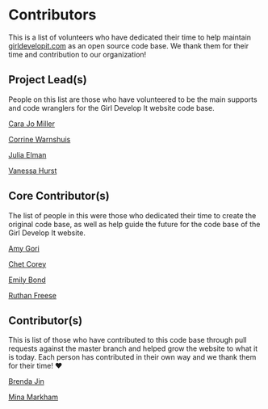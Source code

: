 # Contributors

This is a list of volunteers who have dedicated their time to help maintain [girldevelopit.com](http://girldevelopit.com ) as an open source code base. We thank them for their time and contribution to our organization!

## Project Lead(s)

People on this list are those who have volunteered to be the main supports and code wranglers for the Girl Develop It website code base.

[Cara Jo Miller](https://github.com/Cara-Jo)

[Corrine Warnshuis](https://github.com/corinnepw)

[Julia Elman](https://github.com/juliaelman)

[Vanessa Hurst](https://github.com/DBNess)

## Core Contributor(s)

The list of people in this were those who dedicated their time to create the original code base, as well as help guide the future for the code base of the Girl Develop It website. 

[Amy Gori](https://github.com/amygori)

[Chet Corey](https://github.com/chetcorey)

[Emily Bond](https://github.com/emmylucille)

[Ruthan Freese](https://github.com/therufs)

## Contributor(s)

This is list of those who have contributed to this code base through pull requests against the master branch and helped grow the website to what it is today. Each person has contributed in their own way and we thank them for their time! :hearts:

[Brenda Jin](https://github.com/brendajin)

[Mina Markham](https://github.com/minamarkham)






